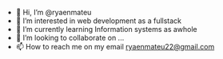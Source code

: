 - 👋 Hi, I’m @ryaenmateu
- 👀 I’m interested in web development as a fullstack
- 🌱 I’m currently learning Information systems as awhole
- 💞️ I’m looking to collaborate on ...
- 📫 How to reach me on my email ryaenmateu22@gmail.com

<!---
ryaenmateu/ryaenmateu is a ✨ special ✨ repository because its `README.md` (this file) appears on your GitHub profile.
You can click the Preview link to take a look at your changes.
--->
